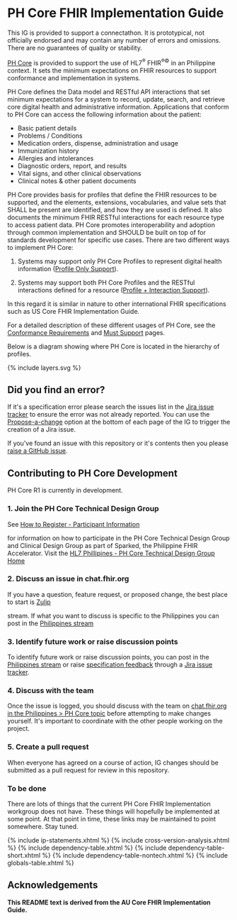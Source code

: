 # PH Core FHIR Implementation Guide

<p class="dragon">This IG is provided to support a connectathon. It is prototypical, not officially endorsed and may contain any number of errors and omissions. There are no guarantees of quality or stability.</p>

[PH Core](#to-be-done) is provided to support the use of HL7<sup>&reg;</sup> FHIR<sup>&reg;&copy;</sup> in an Philippine context. It sets the minimum expectations on FHIR resources to support conformance and implementation in systems.

PH Core defines the Data model and RESTful API interactions that set minimum expectations for a system to record, update, search, and retrieve core digital health and administrative information. Applications that conform to PH Core can access the following information about the patient:

- Basic patient details
- Problems / Conditions
- Medication orders, dispense, administration and usage
- Immunization history
- Allergies and intolerances
- Diagnostic orders, report, and results
- Vital signs, and other clinical observations
- Clinical notes & other patient documents

PH Core provides basis for profiles that define the FHIR resources to be supported, and the elements, extensions, vocabularies, and value sets that SHALL be present are identified, and how they are used is defined. It also documents the minimum FHIR RESTful interactions for each resource type to access patient data. PH Core promotes interoperability and adoption through common implementation and SHOULD be built on top of for standards development for specific use cases. There are two different ways to implement PH Core:
1.  Systems may support only PH Core Profiles to represent digital health information ([Profile Only Support](#to-be-done)).

1.  Systems may support both PH Core Profiles and the RESTful interactions defined for a resource ([Profile + Interaction Support]()).

In this regard it is similar in nature to other international FHIR specifications such as US Core FHIR Implementation Guide.

For a detailed description of these different usages of PH Core, see the [Conformance Requirements](#to-be-done) and [Must Support](#to-be-done) pages.

Below is a diagram showing where PH Core is located in the hierarchy of profiles.

{% include layers.svg %}

## Did you find an error?

If it's a specification error please search the issues list in the [Jira issue tracker](#to-be-done) to ensure the error was not already reported. You can use the [Propose-a-change](#to-be-done) option at the bottom of each page of the IG to trigger the creation of a Jira issue.

If you've found an issue with this repository or it's contents then you please [raise a GitHub issue](https://github.com/UP-Manila-SILab/ph-core/issues/new).

## Contributing to PH Core Development

PH Core R1 is currently in development.

### 1. Join the PH Core Technical Design Group

See [How to Register - Participant Information](#to-be-done)

for information on how to participate in the PH Core Technical Design Group and Clinical Design Group as part of Sparked, the Philippine FHIR Accelerator. Visit the [HL7 Phillipines - PH Core Technical Design Group Home](#to-be-done)

### 2. Discuss an issue in chat.fhir.org

If you have a question, feature request, or proposed change, the best place to start is [Zulip](#to-be-done)

stream. If what you want to discuss is specific to the Philippines you can post in the [Philippines stream](#to-be-done)

### 3. Identify future work or raise discussion points

To identify future work or raise discussion points, you can post in the [Philippines stream](#to-be-done) or raise [specification feedback](#to-be-done) through a [Jira issue tracker](#to-be-done).

### 4. Discuss with the team

Once the issue is logged, you should discuss with the team on [chat.fhir.org in the Philippines > PH Core topic](#to-be-done) before attempting to make changes yourself. It's important to coordinate with the other people working on the project.

### 5. Create a pull request

When everyone has agreed on a course of action, IG changes should be submitted as a pull request for review in this repository.

### To be done

There are lots of things that the current PH Core FHIR Implementation workgroup does not have. These things will hopefully be implemented at some point. At that point in time, these links may be maintained to point somewhere. Stay tuned.

{% include ip-statements.xhtml %}
{% include cross-version-analysis.xhtml %}
{% include dependency-table.xhtml %}
{% include dependency-table-short.xhtml %}
{% include dependency-table-nontech.xhtml %}
{% include globals-table.xhtml %}

## Acknowledgements

**This README text is derived from the AU Core FHIR Implementation Guide.**
